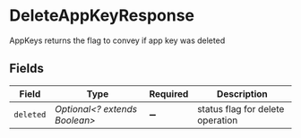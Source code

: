 # DeleteAppKeyResponse

AppKeys returns the flag to convey if app key was deleted


## Fields

| Field                            | Type                             | Required                         | Description                      |
| -------------------------------- | -------------------------------- | -------------------------------- | -------------------------------- |
| `deleted`                        | *Optional<? extends Boolean>*    | :heavy_minus_sign:               | status flag for delete operation |